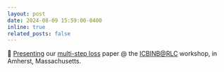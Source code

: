 ```yaml
---
layout: post
date: 2024-08-09 15:59:00-0400
inline: true
related_posts: false
---
```


🎤 <a href="https://youtu.be/WCclCOjy6vw">Presenting</a> our <a href="https://openreview.net/forum?id=K4VjW7evSV">multi-step loss</a> paper @ the <a href="https://sites.google.com/view/rlc2024-icbinb/home">ICBINB@RLC</a> workshop, in Amherst, Massachusetts.